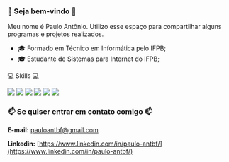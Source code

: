 ### 🤙 Seja bem-vindo 👋

Meu nome é Paulo Antônio. Utilizo esse espaço para compartilhar alguns programas e projetos realizados.

- 🎓 Formado em Técnico em Informática pelo IFPB;
- 🎓 Estudante de Sistemas para Internet do IFPB;

💻 Skills 💻

![](https://img.shields.io/badge/HTML5-E34F26?style=for-the-badge&logo=html5&logoColor=white)
![](https://img.shields.io/badge/CSS3-1572B6?style=for-the-badge&logo=css3&logoColor=white)
![](https://img.shields.io/badge/java-%23ED8B00.svg?style=for-the-badge&logo=openjdk&logoColor=white)
![](https://img.shields.io/badge/Python-FFD43B?style=for-the-badge&logo=python&logoColor=blue)
![](https://img.shields.io/badge/Node.js-339933?style=for-the-badge&logo=nodedotjs&logoColor=white)
![](https://img.shields.io/badge/MySQL-005C84?style=for-the-badge&logo=mysql&logoColor=white)

  

### 📫 Se quiser entrar em contato comigo 📫

**E-mail:** pauloantbf@gmail.com

**Linkedin:** [https://www.linkedin.com/in/paulo-antbf/](https://www.linkedin.com/in/paulo-antbf/)
